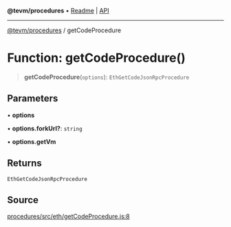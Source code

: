 **@tevm/procedures** • [Readme](../README.md) \| [API](../globals.md)

***

[@tevm/procedures](../README.md) / getCodeProcedure

# Function: getCodeProcedure()

> **getCodeProcedure**(`options`): `EthGetCodeJsonRpcProcedure`

## Parameters

• **options**

• **options\.forkUrl?**: `string`

• **options\.getVm**

## Returns

`EthGetCodeJsonRpcProcedure`

## Source

[procedures/src/eth/getCodeProcedure.js:8](https://github.com/evmts/tevm-monorepo/blob/main/packages/procedures/src/eth/getCodeProcedure.js#L8)
